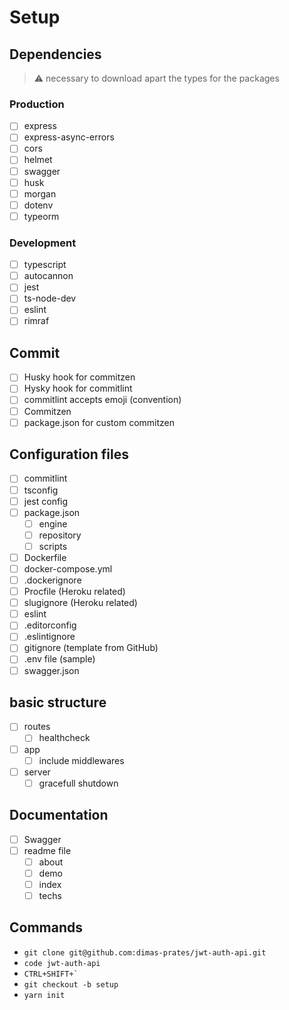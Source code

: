 # Setup 
## Dependencies
> :warning: necessary to download apart the types for the packages
### Production
- [ ] express
- [ ] express-async-errors
- [ ] cors
- [ ] helmet
- [ ] swagger
- [ ] husk
- [ ] morgan
- [ ] dotenv
- [ ] typeorm
### Development
- [ ] typescript
- [ ] autocannon
- [ ] jest
- [ ] ts-node-dev
- [ ] eslint
- [ ] rimraf
## Commit 
- [ ] Husky hook for commitzen
- [ ] Hysky hook for commitlint
- [ ] commitlint accepts emoji (convention)
- [ ] Commitzen
- [ ] package.json for custom commitzen
## Configuration files
- [ ] commitlint
- [ ] tsconfig
- [ ] jest config
- [ ] package.json
  - [ ] engine
  - [ ] repository
  - [ ] scripts
- [ ] Dockerfile
- [ ] docker-compose.yml
- [ ] .dockerignore
- [ ] Procfile (Heroku related)
- [ ] slugignore (Heroku related)
- [ ] eslint
- [ ] .editorconfig
- [ ] .eslintignore
- [ ] gitignore (template from GitHub)
- [ ] .env file (sample)
- [ ] swagger.json
## basic structure
- [ ] routes
  - [ ] healthcheck
- [ ] app
  - [ ] include middlewares
- [ ] server
  - [ ] gracefull shutdown
## Documentation
- [ ] Swagger
- [ ] readme file
  - [ ] about
  - [ ] demo
  - [ ] index
  - [ ] techs

## Commands
* ```git clone git@github.com:dimas-prates/jwt-auth-api.git```
* ```code jwt-auth-api```
* ```CTRL+SHIFT+` ```
* ```git checkout -b setup```
* ```yarn init```